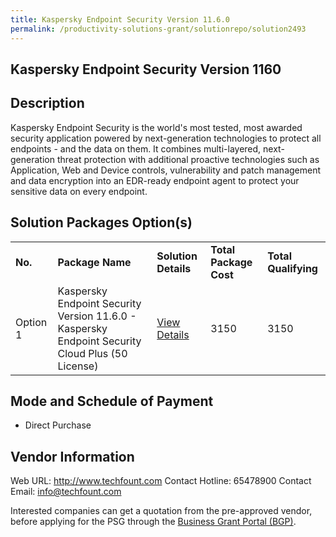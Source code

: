 ```yaml
---
title: Kaspersky Endpoint Security Version 11.6.0
permalink: /productivity-solutions-grant/solutionrepo/solution2493
---
```


## Kaspersky Endpoint Security Version 1160

## Description

Kaspersky Endpoint Security is the world's most tested, most awarded security application powered by next-generation technologies to protect all endpoints - and the data on them.
It combines multi-layered, next-generation threat protection with additional proactive technologies such as Application, Web and Device controls, vulnerability and patch management and data encryption into an EDR-ready endpoint agent to protect your sensitive data on every endpoint.

## Solution Packages Option(s)

<table>
<tr>
<td><b>No.</b></td>
<td><b>Package Name</b></td>
<td><b>Solution Details</b></td>
<td><b>Total Package Cost</b></td>
<td><b>Total Qualifying</b></td>
</tr>
<tr>
<td>Option 1</td>
<td>Kaspersky Endpoint Security Version 11.6.0 - Kaspersky Endpoint Security Cloud Plus (50 License)</td>
<td><a href='https://www.gobusiness.gov.sg/images/psg/Techfount_Systems_20200679_Desensitised_Annex_3_Part_3.pdf'>View Details</a></td>
<td>3150</td>
<td>3150</td>
</tr>
</table>

## Mode and Schedule of Payment

 - Direct Purchase

## Vendor Information

 Web URL: http://www.techfount.com 
Contact Hotline: 65478900 
Contact Email: info@techfount.com 


Interested companies can get a quotation from the pre-approved vendor, before applying for the PSG through the <a href='https://www.businessgrants.gov.sg/'>Business Grant Portal (BGP)</a>.

<script src="/jquery/resize-tables.js"></script>

